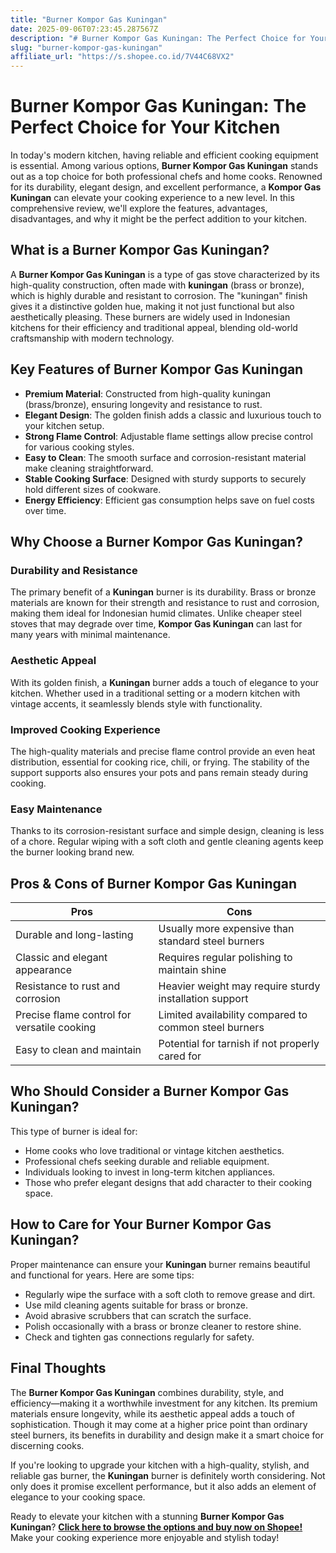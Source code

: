 ```yaml
---
title: "Burner Kompor Gas Kuningan"
date: 2025-09-06T07:23:45.287567Z
description: "# Burner Kompor Gas Kuningan: The Perfect Choice for Your Kitchen..."
slug: "burner-kompor-gas-kuningan"
affiliate_url: "https://s.shopee.co.id/7V44C68VX2"
---
```

# Burner Kompor Gas Kuningan: The Perfect Choice for Your Kitchen

In today's modern kitchen, having reliable and efficient cooking equipment is essential. Among various options, **Burner Kompor Gas Kuningan** stands out as a top choice for both professional chefs and home cooks. Renowned for its durability, elegant design, and excellent performance, a **Kompor Gas Kuningan** can elevate your cooking experience to a new level. In this comprehensive review, we'll explore the features, advantages, disadvantages, and why it might be the perfect addition to your kitchen.

## What is a Burner Kompor Gas Kuningan?

A **Burner Kompor Gas Kuningan** is a type of gas stove characterized by its high-quality construction, often made with **kuningan** (brass or bronze), which is highly durable and resistant to corrosion. The "kuningan" finish gives it a distinctive golden hue, making it not just functional but also aesthetically pleasing. These burners are widely used in Indonesian kitchens for their efficiency and traditional appeal, blending old-world craftsmanship with modern technology.

## Key Features of Burner Kompor Gas Kuningan

- **Premium Material**: Constructed from high-quality kuningan (brass/bronze), ensuring longevity and resistance to rust.
- **Elegant Design**: The golden finish adds a classic and luxurious touch to your kitchen setup.
- **Strong Flame Control**: Adjustable flame settings allow precise control for various cooking styles.
- **Easy to Clean**: The smooth surface and corrosion-resistant material make cleaning straightforward.
- **Stable Cooking Surface**: Designed with sturdy supports to securely hold different sizes of cookware.
- **Energy Efficiency**: Efficient gas consumption helps save on fuel costs over time.

## Why Choose a Burner Kompor Gas Kuningan?

### Durability and Resistance

The primary benefit of a **Kuningan** burner is its durability. Brass or bronze materials are known for their strength and resistance to rust and corrosion, making them ideal for Indonesian humid climates. Unlike cheaper steel stoves that may degrade over time, **Kompor Gas Kuningan** can last for many years with minimal maintenance.

### Aesthetic Appeal

With its golden finish, a **Kuningan** burner adds a touch of elegance to your kitchen. Whether used in a traditional setting or a modern kitchen with vintage accents, it seamlessly blends style with functionality.

### Improved Cooking Experience

The high-quality materials and precise flame control provide an even heat distribution, essential for cooking rice, chili, or frying. The stability of the support supports also ensures your pots and pans remain steady during cooking.

### Easy Maintenance

Thanks to its corrosion-resistant surface and simple design, cleaning is less of a chore. Regular wiping with a soft cloth and gentle cleaning agents keep the burner looking brand new.

## Pros & Cons of Burner Kompor Gas Kuningan

| **Pros** | **Cons** |
|---|---|
| Durable and long-lasting | Usually more expensive than standard steel burners |
| Classic and elegant appearance | Requires regular polishing to maintain shine |
| Resistance to rust and corrosion | Heavier weight may require sturdy installation support |
| Precise flame control for versatile cooking | Limited availability compared to common steel burners |
| Easy to clean and maintain | Potential for tarnish if not properly cared for |

## Who Should Consider a Burner Kompor Gas Kuningan?

This type of burner is ideal for:

- Home cooks who love traditional or vintage kitchen aesthetics.
- Professional chefs seeking durable and reliable equipment.
- Individuals looking to invest in long-term kitchen appliances.
- Those who prefer elegant designs that add character to their cooking space.

## How to Care for Your Burner Kompor Gas Kuningan?

Proper maintenance can ensure your **Kuningan** burner remains beautiful and functional for years. Here are some tips:

- Regularly wipe the surface with a soft cloth to remove grease and dirt.
- Use mild cleaning agents suitable for brass or bronze.
- Avoid abrasive scrubbers that can scratch the surface.
- Polish occasionally with a brass or bronze cleaner to restore shine.
- Check and tighten gas connections regularly for safety.

## Final Thoughts

The **Burner Kompor Gas Kuningan** combines durability, style, and efficiency—making it a worthwhile investment for any kitchen. Its premium materials ensure longevity, while its aesthetic appeal adds a touch of sophistication. Though it may come at a higher price point than ordinary steel burners, its benefits in durability and design make it a smart choice for discerning cooks.

If you're looking to upgrade your kitchen with a high-quality, stylish, and reliable gas burner, the **Kuningan** burner is definitely worth considering. Not only does it promise excellent performance, but it also adds an element of elegance to your cooking space.

Ready to elevate your kitchen with a stunning **Burner Kompor Gas Kuningan**? **[Click here to browse the options and buy now on Shopee!](https://s.shopee.co.id/7V44C68VX2)** Make your cooking experience more enjoyable and stylish today!